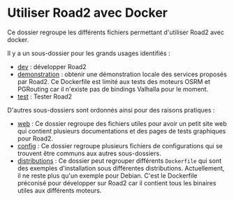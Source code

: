 # Utiliser Road2 avec Docker 

Ce dossier regroupe les différents fichiers permettant d'utiliser Road2 avec docker. 

Il y a un sous-dossier pour les grands usages identifiés : 
- [dev](./dev/readme.md) : développer Road2 
- [demonstration](./demonstration/readme.md) : obtenir une démonstration locale des services proposés par Road2. Ce Dockerfile est limité aux tests des moteurs OSRM et PGRouting car il n'existe pas de bindings Valhalla pour le moment. 
- [test](./test/readme.md) : Tester Road2 

D'autres sous-dossiers sont ordonnés ainsi pour des raisons pratiques : 
- [web](./web/readme.md) : Ce dossier regroupe des fichiers utiles pour avoir un petit site web qui contient plusieurs documentations et des pages de tests graphiques pour Road2. 
- [config](./config/) : Ce dossier regroupe plusieurs fichiers de configurations qui se trouvent être communs aux autres sous-dossiers. 
- [distributions](./distributions/readme.md) : Ce dossier peut regrouper différents `Dockerfile` qui sont des exemples d'installation sous différentes distributions. Actuellement, il ne reste plus qu'un exemple pour Debian. C'est le Dockerfile préconisé pour développer sur Road2 car il contient tous les binaires utiles aux différents moteurs. 